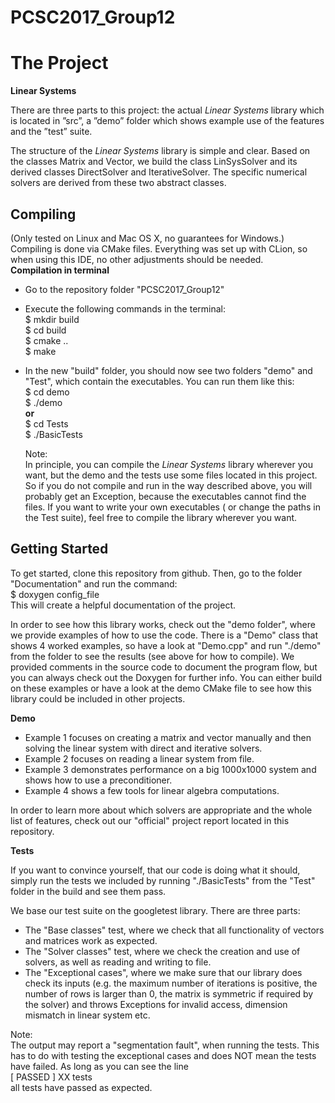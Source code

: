 # PCSC2017_Group12


# The Project 

**Linear Systems**

There are three parts to this project: the actual _Linear Systems_ library which is located in ”src”, a ”demo” folder
which shows example use of the features and the ”test” suite.

The structure of the _Linear Systems_ library is simple and clear. Based on the classes Matrix and Vector, we build 
the  class 
LinSysSolver
and its derived classes DirectSolver and IterativeSolver. The specific numerical solvers are derived from these two
abstract classes.


## Compiling
(Only tested on Linux and Mac OS X, no 
guarantees for Windows.)  
Compiling is done via CMake files. Everything was set up with CLion, so when using this IDE, no other adjustments 
should be needed.   
**Compilation in terminal**
- Go to the repository folder "PCSC2017_Group12" 
- Execute the following commands in the terminal:   
$ mkdir build  
$ cd build  
$ cmake ..  
$ make
- In the new "build" folder, you should now see two folders "demo" and "Test", which contain the executables. You can
 run them like this:   
 $ cd demo  
 $ ./demo  
 **or**  
 $ cd Tests  
 $ ./BasicTests
  
  Note:  
  In principle, you can compile the _Linear Systems_ library wherever you want, but the demo and the tests use some 
  files located in this project. So if you do not compile and run in the way described above, you will probably get
   an  Exception, because the executables cannot find the files.
  If you want to write your own executables ( or change the paths in the Test suite), feel free to compile the library 
  wherever you want.

## Getting Started

To get started, clone this repository from github. Then, go to the folder "Documentation" and run the command:  
$ doxygen config_file  
This will create a helpful documentation of the project.

In order to see how this library works, check out the "demo folder", where we provide examples of how to use the code.
There is a "Demo" class that shows 4 worked examples, so have a look at "Demo.cpp" and run "./demo" from the folder 
to see the results (see above for how to compile). We provided comments
 in 
the 
source code to document the program flow, but you can always check out the Doxygen for further info. You can either 
build on 
these examples
 or have a look at the demo CMake 
file to see how this library could be included in other projects.


**Demo**
- Example 1 focuses on creating a matrix and vector manually and then solving the linear system with direct and 
iterative solvers.
- Example 2 focuses on reading a linear system from file.
- Example 3 demonstrates performance on a big 1000x1000 system and shows how to use a preconditioner.
- Example 4 shows a few tools for linear algebra computations. 

In order to learn more about which solvers are appropriate and the whole list of features, check out our "official" 
project report located in this repository.

**Tests**

If you want to convince yourself, that our code is doing what it should, simply run the tests we included by running 
"./BasicTests" from the "Test" folder in the build and see them pass.

We base our test suite on the  googletest library. There are three parts: 
- The "Base classes" test, where we check that all functionality of vectors and matrices work as expected.
- The "Solver classes" test, where we check the creation and use of solvers, as well as reading and writing to 
file.
- The "Exceptional cases", where we make sure that our library does check its inputs (e.g. the maximum number of 
iterations is positive, the number of rows is larger than 0, the matrix is symmetric if required by the solver) 
and throws Exceptions for 
invalid access, dimension mismatch in linear system etc.

Note:  
The output may report a "segmentation fault", when running the tests. This has to do with testing the exceptional
cases and does NOT mean the tests have failed. As long as you can see the line  
[  PASSED  ] XX tests  
all tests have passed as expected.




